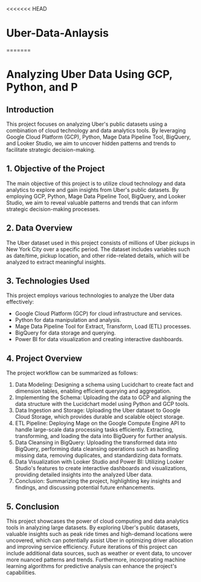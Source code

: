 <<<<<<< HEAD
# Uber-Data-Anlaysis
=======
# Analyzing Uber Data Using GCP, Python, and P

## Introduction
This project focuses on analyzing Uber's public datasets using a combination of cloud technology and data analytics tools. By leveraging Google Cloud Platform (GCP), Python, Mage Data Pipeline Tool, BigQuery, and Looker Studio, we aim to uncover hidden patterns and trends to facilitate strategic decision-making.

## 1. Objective of the Project
The main objective of this project is to utilize cloud technology and data analytics to explore and gain insights from Uber's public datasets. By employing GCP, Python, Mage Data Pipeline Tool, BigQuery, and Looker Studio, we aim to reveal valuable patterns and trends that can inform strategic decision-making processes.

## 2. Data Overview
The Uber dataset used in this project consists of millions of Uber pickups in New York City over a specific period. The dataset includes variables such as date/time, pickup location, and other ride-related details, which will be analyzed to extract meaningful insights.

## 3. Technologies Used
This project employs various technologies to analyze the Uber data effectively:
- Google Cloud Platform (GCP) for cloud infrastructure and services.
- Python for data manipulation and analysis.
- Mage Data Pipeline Tool for Extract, Transform, Load (ETL) processes.
- BigQuery for data storage and querying.
- Power BI for data visualization and creating interactive dashboards.

## 4. Project Overview
The project workflow can be summarized as follows:
1. Data Modeling: Designing a schema using Lucidchart to create fact and dimension tables, enabling efficient querying and aggregation.
2. Implementing the Schema: Uploading the data to GCP and aligning the data structure with the Lucidchart model using Python and GCP tools.
3. Data Ingestion and Storage: Uploading the Uber dataset to Google Cloud Storage, which provides durable and scalable object storage.
4. ETL Pipeline: Deploying Mage on the Google Compute Engine API to handle large-scale data processing tasks efficiently. Extracting, transforming, and loading the data into BigQuery for further analysis.
5. Data Cleansing in BigQuery: Uploading the transformed data into BigQuery, performing data cleansing operations such as handling missing data, removing duplicates, and standardizing data formats.
6. Data Visualization with Looker Studio and Power BI: Utilizing Looker Studio's features to create interactive dashboards and visualizations, providing detailed insights into the analyzed Uber data.
7. Conclusion: Summarizing the project, highlighting key insights and findings, and discussing potential future enhancements.

## 5. Conclusion
This project showcases the power of cloud computing and data analytics tools in analyzing large datasets. By exploring Uber's public datasets, valuable insights such as peak ride times and high-demand locations were uncovered, which can potentially assist Uber in optimizing driver allocation and improving service efficiency. Future iterations of this project can include additional data sources, such as weather or event data, to uncover more nuanced patterns and trends. Furthermore, incorporating machine learning algorithms for predictive analysis can enhance the project's capabilities.

